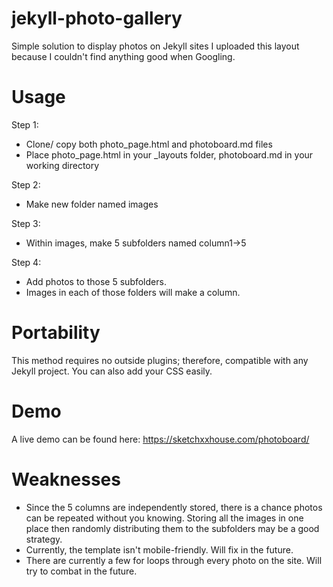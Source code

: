 # jekyll-photo-gallery
Simple solution to display photos on Jekyll sites
I uploaded this layout because I couldn't find anything good when Googling.
# Usage
Step 1: 
  - Clone/ copy both photo_page.html and photoboard.md files
  - Place photo_page.html in your _layouts folder, photoboard.md in your working directory

Step 2:
  - Make new folder named images

Step 3:
  - Within images, make 5 subfolders named column1->5

Step 4:
  - Add photos to those 5 subfolders.
  - Images in each of those folders will make a column.

# Portability
This method requires no outside plugins; therefore, compatible with any Jekyll project.
You can also add your CSS easily.

# Demo
A live demo can be found here: https://sketchxxhouse.com/photoboard/

# Weaknesses 
  - Since the 5 columns are independently stored, there is a chance photos can be repeated without you knowing. Storing all the images in one place then randomly distributing them to the subfolders may be a good strategy. 
  - Currently, the template isn't mobile-friendly. Will fix in the future.
  - There are currently a few for loops through every photo on the site. Will try to combat in the future.
